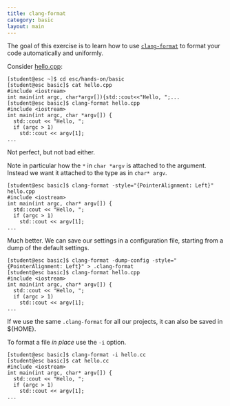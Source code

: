 ```yaml
---
title: clang-format
category: basic
layout: main
---
```


The goal of this exercise is to learn how to
use [`clang-format`](https://clang.llvm.org/docs/ClangFormatStyleOptions.html)
to format your code automatically and uniformly.

Consider [hello.cpp]({{site.exercises_repo}}/hands-on/basic/hello.cpp):

    [student@esc ~]$ cd esc/hands-on/basic
    [student@esc basic]$ cat hello.cpp
    #include <iostream>
    int main(int argc, char*argv[]){std::cout<<"Hello, ";...
    [student@esc basic]$ clang-format hello.cpp
    #include <iostream>
    int main(int argc, char *argv[]) {
      std::cout << "Hello, ";
      if (argc > 1)
        std::cout << argv[1];
    ...

Not perfect, but not bad either.

Note in particular how the `*` in `char *argv` is attached to the argument.
Instead we want it attached to the type as in `char* argv`.

    [student@esc basic]$ clang-format -style="{PointerAlignment: Left}" hello.cpp
    #include <iostream>
    int main(int argc, char* argv[]) {
      std::cout << "Hello, ";
      if (argc > 1)
        std::cout << argv[1];
    ...

Much better. We can save our settings in a configuration file, starting from a
dump of the default settings.

    [student@esc basic]$ clang-format -dump-config -style="{PointerAlignment: Left}" > .clang-format
    [student@esc basic]$ clang-format hello.cpp
    #include <iostream>
    int main(int argc, char* argv[]) {
      std::cout << "Hello, ";
      if (argc > 1)
        std::cout << argv[1];
    ...


If we use the same `.clang-format` for all our projects, it can also be saved in
${HOME}.

To format a file _in place_ use the `-i` option.

    [student@esc basic]$ clang-format -i hello.cc
    [student@esc basic]$ cat hello.cc
    #include <iostream>
    int main(int argc, char* argv[]) {
      std::cout << "Hello, ";
      if (argc > 1)
        std::cout << argv[1];
    ...
